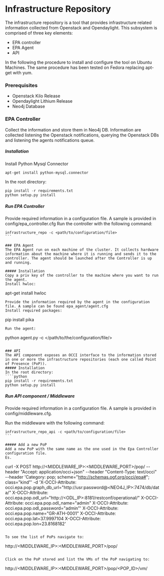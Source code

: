 # Infrastructure Repository

The infrastructure repository is a tool that provides infrastructure related information collected from Openstack and Opendaylight. This subsystem is comprised of three key elements:

* EPA controller
* EPA Agent
* API

In the following the procedure to install and configure the tool on Ubuntu Machines. The same procedure has been tested on Fedora replacing apt-get with yum.

### Prerequisites
* Openstack Kilo Release
* Opendaylight Lithium Release
* Neo4j Database

### EPA Controller
Collect the information and store them in Neo4j DB. 
Information are collected listening the Openstack notifications, querying the Openstack DBs and listening the agents notifications queue.

##### Installation
Install Python Mysql Connector
```
apt-get install python-mysql.connector
```
In the root directory:
````python
pip install -r requirements.txt
python setup.py install
````
##### Run EPA Controller
Provide required information in a configuration file.
A sample is provided in config/epa_controller.cfg
Run the controller with the following command:
````
infrastructure_repo -c <path/to/configuration/file>
```

### EPA Agent
The EPA Agent run on each machine of the cluster. It collects hardware information about the machine where it is running and sends it to the controller. The agent should be launched after the Controller is up and running.

##### Installation
Copy a priv key of the controller to the machine where you want to run the agent.
Install hwloc:
````
apt-get install hwloc 
````
Provide the information required by the agent in the configuration file. A sample can be found epa_agent/agent.cfg
Install required packages:
````
pip install pika
```
Run the agent:
````
python agent.py -c </path/to/the/configuration/file/>
```

### API
The API component exposes an OCCI interface to the information stored in one or more the infrastructure repositories (each one called Point of Presence (PoP)).
##### Installation
In the root directory:
````python
pip install -r requirements.txt
python setup.py install
```

##### Run API component / Middleware
Provide required information in a configuration file.
A sample is provided in config/middleware.cfg.

Run the middleware with the following command:
````
infrastructure_repo_api -c <path/to/configuration/file>
```

##### Add a new PoP
Add a new PoP with the same name as the one used in the Epa Controller configuration file.
Es.
````
curl -X POST http://<MIDDLEWARE_IP>:<MIDDLEWARE_PORT>/pop/ --header "Accept: application/occi+json" --header "Content-Type: text/occi" --header 'Category: pop; scheme="http://schemas.ogf.org/occi/epa#"; class="kind"' 
-d  'X-OCCI-Attribute: occi.epa.pop.graph_db_url="http://usr:password@<NEO4J_IP>:7474/db/data/" X-OCCI-Attribute: occi.epa.pop.odl_url="http://<ODL_IP>:8181/restconf/operational/"  X-OCCI-Attribute: occi.epa.pop.odl_name="admin" X-OCCI-Attribute: occi.epa.pop.odl_password="admin"' X-OCCI-Attribute: occi.epa.pop.name="GR-ATH-0001" 
X-OCCI-Attribute: occi.epa.pop.lat=37.9997104  X-OCCI-Attribute: occi.epa.pop.lon=23.8168182'
```

To see the list of PoPs navigate to:
```
http://<MIDDLEWARE_IP>:<MIDDLEWARE_PORT>/pop/
```

Click on the PoP stored and list the VMs of the PoP navigating to:
```
http://<MIDDLEWARE_IP>:<MIDDLEWARE_PORT>/pop/<POP_ID>/vm/
```
